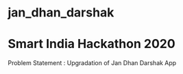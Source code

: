 # jan_dhan_darshak

# Smart India Hackathon 2020

Problem Statement : Upgradation of Jan Dhan Darshak App
